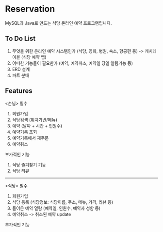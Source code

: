 # Reservation
MySQL과 Java로 만드는 식당 온라인 예약 프로그램입니다.

To Do List
-
1. 무엇을 위한 온라인 예약 시스템인가 (식당, 영화, 병원, 숙소, 항공편 등) -> 캐치테이블 (식당 예약 앱)
2. 어떠한 기능들이 필요한가 (예약, 예약취소, 예약일 당일 알림기능 등)
3. ERD 설계
4. 파트 분배

Features
-
<손님>
필수
1. 회원가입
2. 식당검색 (위치기반/메뉴)
3. 예약 (날짜 + 시간 + 인원수)
4. 예약기록 조회
5. 예약기록에서 재주문
6. 예약취소

부가적인 기능
1. 식당 즐겨찾기 기능
2. 식당 리뷰

------------------------------------------
<식당>
필수
1. 회원가입
2. 식당 등록 (식당정보: 식당이름, 주소, 메뉴, 가격, 리뷰 등)
3. 들어온 예약 열람 (예약일, 인원수, 예약자 성함 등)
4. 예약취소 -> 취소된 예약 update

부가적인 기능
